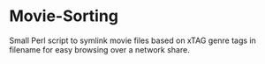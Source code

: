 Movie-Sorting
=============

Small Perl script to symlink movie files based on xTAG genre tags in filename for easy browsing over a network share.
